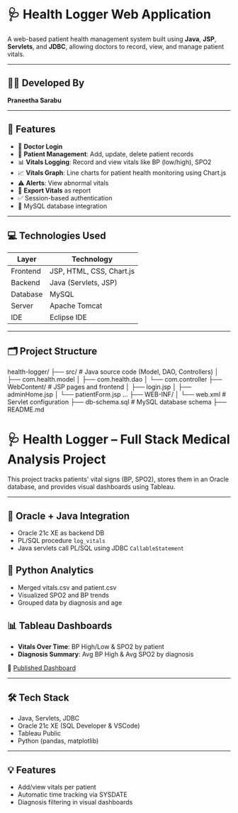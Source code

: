 # 🩺 Health Logger Web Application

A web-based patient health management system built using **Java**, **JSP**, **Servlets**, and **JDBC**, allowing doctors to record, view, and manage patient vitals.

---

## 👨‍💻 Developed By
**Praneetha Sarabu**

---

## 📌 Features

- 🔐 **Doctor Login**
- 👥 **Patient Management**: Add, update, delete patient records
- 📊 **Vitals Logging**: Record and view vitals like BP (low/high), SPO2
- 📈 **Vitals Graph**: Line charts for patient health monitoring using Chart.js
- ⚠ **Alerts**: View abnormal vitals
- 📄 **Export Vitals** as report
- ✅ Session-based authentication
- 💾 MySQL database integration

---

## 💻 Technologies Used

| Layer        | Technology              |
|--------------|--------------------------|
| Frontend     | JSP, HTML, CSS, Chart.js |
| Backend      | Java (Servlets, JSP)     |
| Database     | MySQL                    |
| Server       | Apache Tomcat            |
| IDE          | Eclipse IDE              |

---

## 🗂 Project Structure
health-logger/
├── src/ # Java source code (Model, DAO, Controllers)
│ ├── com.health.model
│ ├── com.health.dao
│ └── com.controller
├── WebContent/ # JSP pages and frontend
│ ├── login.jsp
│ ├── adminHome.jsp
│ └── patientForm.jsp ...
├── WEB-INF/
│ └── web.xml # Servlet configuration
├── db-schema.sql # MySQL database schema
├── README.md



# 🩺 Health Logger – Full Stack Medical Analysis Project

This project tracks patients' vital signs (BP, SPO2), stores them in an Oracle database, and provides visual dashboards using Tableau.

---

## 💾 Oracle + Java Integration
- Oracle 21c XE as backend DB
- PL/SQL procedure `log_vitals`
- Java servlets call PL/SQL using JDBC `CallableStatement`

## 🧪 Python Analytics
- Merged vitals.csv and patient.csv
- Visualized SPO2 and BP trends
- Grouped data by diagnosis and age

## 📊 Tableau Dashboards
- **Vitals Over Time**: BP High/Low & SPO2 by patient
- **Diagnosis Summary**: Avg BP High & Avg SPO2 by diagnosis

🔗 [Published Dashboard](https://public.tableau.com/app/profile/praneetha.sarabu/viz/HealthLoggerDashboard/Dashboard1?publish=yes)

---

## 🛠️ Tech Stack
- Java, Servlets, JDBC
- Oracle 21c XE (SQL Developer & VSCode)
- Tableau Public
- Python (pandas, matplotlib)

---

## 💡 Features
- Add/view vitals per patient
- Automatic time tracking via SYSDATE
- Diagnosis filtering in visual dashboards

